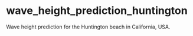 # wave_height_prediction_huntington
Wave height prediction for the Huntington beach in California, USA. 
